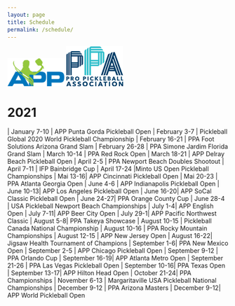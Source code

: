 ```yaml
---
layout: page
title: Schedule
permalink: /schedule/
---
```



<a href="https://apptour.org/" target="_blank" rel="noopener noreferrer"><img src="/images/app.png" alt="apptour.com" width="130"/></a>
<a href="https://www.ppatour.com/" target="_blank" rel="noopener noreferrer"><img src="/images/ppa.png" alt="ppatour.com" width="130"/></a>
<a href="https://pickleballcanada.org/fr/accueil/" target="_blank" rel="noopener noreferrer"><img src="https://pickleballcanada.org/wp-content/themes/pickleball/images/logoPickleballCanada.png" alt="" width="130"/></a>
<a href="https://pickleball.global/" target="_blank" rel="noopener noreferrer"><img src="https://pickleball.global/templates/beez_20/images/home/header-logo.png" alt="" width="130"/></a>
<a href="https://ifpickleball.org/" target="_blank" rel="noopener noreferrer"><img src="https://ifpickleball.org/Images/IFPLogoTM.png" alt="" width="130"/></a>
<a href="https://usapickleball.org/" target="_blank" rel="noopener noreferrer"><img src="https://usapickleball.org/wp-content/uploads/2020/06/USAPA_Logo_Header.png" alt="" width="130"/></a>

# 2021

| January 7-10 | APP Punta Gorda Pickleball Open
| February 3-7 | Pickleball Global 2020 World Pickleball Championship
| February 16-21 | PPA Foot Solutions Arizona Grand Slam
| February 26-28 | PPA Simone Jardim Florida Grand Slam
| March 10-14 | PPA Red Rock Open
| March 18-21 | APP Delray Beach Pickleball Open
| April 2-5 | PPA Newport Beach Doubles Shootout
| April 7-11 | IFP Bainbridge Cup
| April 17-24 |Minto US Open Pickleball Championships
| Mai 13-16| APP Cincinnati Pickleball Open
| Mai 20-23 | PPA Atlanta Georgia Open
| June 4-6 | APP Indianapolis Pickleball Open
| June 10-13| APP Los Angeles Pickleball Open
| June 16-20| APP SoCal Classic Pickleball Open
| June 24-27| PPA Orange County Cup
| June 28-4 | USA Pickleball Newport Beach Championships
| July 1-4| APP English Open
| July 7-11| APP Beer City Open
| July 29-1| APP Pacific Northwest Classic
| August 5-8| PPA Takeya Showcase
| August 10-15 | Pickleball Canada National Championship
| August 10-16 | PPA Rocky Mountain Championships
| August 12-15 | APP New Jersey Open
| August 16-22| Jigsaw Health Tournament of Champions
| September 1-6| PPA New Mexico Open
| September 2-5 | APP Chicago Pickleball Open
| September 9-12 | PPA Orlando Cup
| September 16-19| APP Atlanta Metro Open
| September 21-26 | PPA Las Vegas Pickleball Open
| September 10-16| PPA Texas Open
| September 13-17| APP Hilton Head Open
| October 21-24| PPA Championships
| November 6-13 | Margaritaville USA Pickleball National Championships
| December 9-12 | PPA Arizona Masters
| December 9-12| APP World Pickleball Open


